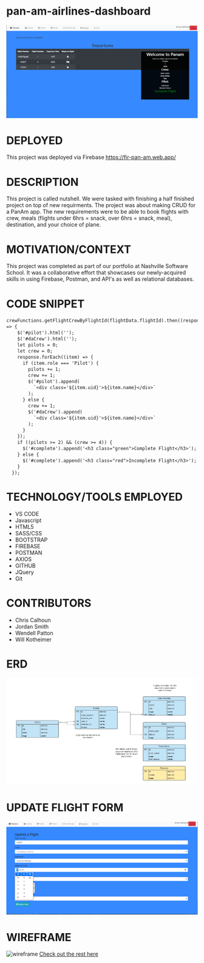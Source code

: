 # pan-am-airlines-dashboard

![image](images/frontPage.PNG)

# DEPLOYED
This project was deployed via Firebase
https://fir-pan-am.web.app/

# DESCRIPTION
 This project is called nutshell. We were tasked with finishing a half finished project on top of new requirments. The project was about making CRUD for a PanAm app. The new requirements were to be able to book flights with crew, meals (flights under 6hrs = snack, over 6hrs = snack, meal), destination, and your choice of plane. 

# MOTIVATION/CONTEXT
This project was completed as part of our portfolio at Nashville Software School. It was a collaborative effort that showcases our newly-acquired skills in using Firebase, Postman, and API's as well as relational databases. 

# CODE SNIPPET
``` 
crewFunctions.getFlightCrewByFlightId(flightData.flightId).then((response) => {
    $('#pilot').html('');
    $('#daCrew').html('');
    let pilots = 0;
    let crew = 0;
    response.forEach((item) => {
      if (item.role === 'Pilot') {
        pilots += 1;
        crew += 1;
        $('#pilot').append(
          `<div class='${item.uid}'>${item.name}</div>`
        );
      } else {
        crew += 1;
        $('#daCrew').append(
          `<div class='${item.uid}'>${item.name}</div>`
        );
      }
    });
    if ((pilots >= 2) && (crew >= 4)) {
      $('#complete').append('<h3 class="green">Complete Flight</h3>');
    } else {
      $('#complete').append('<h3 class="red">Incomplete Flight</h3>');
    }
  });
  ```


# TECHNOLOGY/TOOLS EMPLOYED
  - VS CODE
  - Javascript
  - HTML5
  - SASS/CSS
  - BOOTSTRAP
  - FIREBASE
  - POSTMAN
  - AXIOS
  - GITHUB
  - JQuery
  - Git

# CONTRIBUTORS
 - Chris Calhoun
 - Jordan Smith
 - Wendell Patton
 - Will Kotheimer

# ERD
![erd](images/flightsERD.PNG)

# UPDATE FLIGHT FORM
![image](images/UpdateFlightsForm.PNG)

# WIREFRAME
![wireframe](images/PanAmFigmaSample.png)
[Check out the rest here](https://www.figma.com/file/E0Apl5g8RXn6plTtiUAc3G/PanAm-(Part-2)?node-id=0%3A1)

